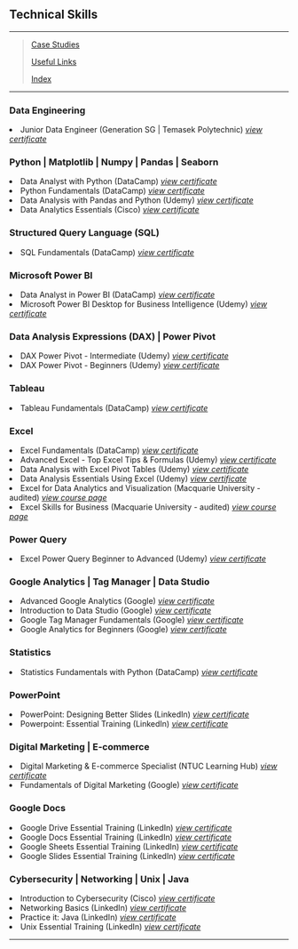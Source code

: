 <!--<span style="font-family:Papyrus; font-size:3em; color:SlateGray;">Certified IT Skills</span>-->
<h2>Technical Skills</h2>

---

> [Case Studies](portfolio.md)
> 
> [Useful Links](links.md)
>
> [Index](index.md)

---
<h3>Data Engineering</h3>
<li>
 Junior Data Engineer (Generation SG | Temasek Polytechnic) <a href="images/jde-certificate-of-completion.jpeg"><i>view certificate</i></a>
</li>

<h3>Python | Matplotlib | Numpy | Pandas | Seaborn</h3>
<li>
 Data Analyst with Python (DataCamp) <a href="https://www.datacamp.com/completed/statement-of-accomplishment/track/a6a9996f6edd240809caf4ae364a4b2eed0144a7"><i>view certificate</i></a>
</li>
<li>
 Python Fundamentals (DataCamp) <a href="https://www.datacamp.com/completed/statement-of-accomplishment/track/d156317e7f74b317f3f2f85b9fb9125e7cbcdd4d"><i>view certificate</i></a>
</li>
<li>
 Data Analysis with Pandas and Python (Udemy) <a href="images/Data_analysis_with_pandas_and_python.jpg"><i>view certificate</i></a>
</li>
<li>
 Data Analytics Essentials (Cisco) <a href="images/data_analytics_essentials.pdf"><i>view certificate</i></a>
</li>

<h3>Structured Query Language (SQL)</h3>
<li>
 SQL Fundamentals (DataCamp) <a href="https://www.datacamp.com/completed/statement-of-accomplishment/track/e41a418c6e4c20aeaf305e19fd63594e9c55e089"><i>view certificate</i></a>
</li>

<h3>Microsoft Power BI</h3>
<li>
 Data Analyst in Power BI (DataCamp) <a href="https://www.datacamp.com/completed/statement-of-accomplishment/track/2e68a585ccb47ae7d3145b72f64aef4cfcb1b028"><i>view certificate</i></a>
</li>
<li>
 Microsoft Power BI Desktop for Business Intelligence (Udemy) <a 
href="images/microsoft_powerbi_desktop_for_business_intelligence.jpeg"><i>view certificate</i></a>
</li>

<h3>Data Analysis Expressions (DAX) | Power Pivot</h3>
<li>
 DAX Power Pivot - Intermediate (Udemy) <a href="images/DAX_Power_Pivot_10_Easy_Steps_for_Intermediates.jpeg"><i>view 
certificate</i></a>
</li>
<li>
 DAX Power Pivot - Beginners (Udemy) <a href="images/DAX_Power_Pivot_10_Easy_Steps_for_Beginners.jpg"><i>view certificate</i></a>
</li>

<h3>Tableau</h3>
<li>
 Tableau Fundamentals (DataCamp) <a href="https://www.datacamp.com/completed/statement-of-accomplishment/track/207fcad7a800c96dd6f4fc885c2f7aad91ac882e"><i>view certificate</i></a>
</li>

<h3>Excel</h3>
<li>
 Excel Fundamentals (DataCamp) <a href="https://www.datacamp.com/completed/statement-of-accomplishment/track/86cf67f059b53c6d8ba1b7d82d6c76b2dc0b0f66"><i>view certificate</i></a>
</li>
<li>
 Advanced Excel - Top Excel Tips & Formulas (Udemy) <a href="images/advanced_excel_tips_formulas.jpg"><i>view certificate</i></a>
</li>
<li>
 Data Analysis with Excel Pivot Tables (Udemy) <a href="images/data_analysis_with_excel_pivot_tables.jpg"><i>view certificate</i></a>
</li>
<li>
 Data Analysis Essentials Using Excel (Udemy) <a href="images/data_analysis_essentials_using_excel.jpg"><i>view certificate</i></a>
</li>
<li>
 Excel for Data Analytics and Visualization (Macquarie University - audited) <a href="https://www.coursera.org/specializations/excel-data-analytics-visualization"><i>view course page</i></a>
</li>
<li>
 Excel Skills for Business (Macquarie University - audited) <a href="https://www.coursera.org/specializations/excel"><i>view course page</i></a>
</li>

<h3>Power Query</h3>
<li>
 Excel Power Query Beginner to Advanced (Udemy) <a href="images/excel_power_query_beginner_to_advanced.jpeg"> 
<i>view certificate</i></a>
</li>

<h3>Google Analytics | Tag Manager | Data Studio</h3>
<li>
 Advanced Google Analytics (Google) <a href="images/advanced_google_analytics.jpg"><i>view certificate</i></a>
</li>
<li>
 Introduction to Data Studio (Google) <a href="images/introduction_to_data_studio.jpg"><i>view certificate</i></a>
</li>
<li>
 Google Tag Manager Fundamentals (Google) <a href="images/google_tag_manager_fundamentals.jpg"><i>view certificate</i></a>
</li>
<li>
 Google Analytics for Beginners (Google) <a href="images/google_analytics_for_beginners.jpg"><i>view certificate</i></a>
</li>

<h3>Statistics</h3>
<li>
 Statistics Fundamentals with Python (DataCamp) <a href="https://www.datacamp.com/completed/statement-of-accomplishment/track/5194ee3e181b6e9caa46832d25021915a5b25f25"><i>view certificate</i></a>
</li>

<h3>PowerPoint</h3>
<li>
 PowerPoint: Designing Better Slides (LinkedIn) <a href="images/powerpoint_design_better_slides.jpg"><i>view certificate</i></a>
</li>
<li>
 Powerpoint: Essential Training (LinkedIn) <a href="images/powerpoint_essential_training.jpg"><i>view certificate</i></a>
</li>

<h3>Digital Marketing | E-commerce</h3>
<li>
 Digital Marketing & E-commerce Specialist (NTUC Learning Hub) <a href="images/digital_marketing_and_ecommerce_specialist_cert_0001.jpg"><i>view certificate</i></a>
</li>
<li>
 Fundamentals of Digital Marketing (Google) <a href="images/fundamentals_of_digital_marketing.jpg"><i>view certificate</i></a>
</li>

<h3>Google Docs</h3>
<li>
 Google Drive Essential Training (LinkedIn) <a href="images/google_drive_essential_training.jpg"><i>view certificate</i></a>
</li>
<li>
 Google Docs Essential Training (LinkedIn) <a href="images/google_docs_essential_training.jpg"><i>view certificate</i></a>
</li>
<li>
 Google Sheets Essential Training (LinkedIn) <a href="images/google_sheets_essential_training.jpg"><i>view certificate</i></a>
</li>
<li>
 Google Slides Essential Training (LinkedIn) <a href="images/google_slides_essential_training.jpg"><i>view certificate</i></a>
</li>

<h3>Cybersecurity | Networking | Unix | Java</h3>
<li>
 Introduction to Cybersecurity (Cisco) <a href="images/introduction_to_cybersecurity.pdf"><i>view certificate</i></a>
</li>
<li>
 Networking Basics (LinkedIn) <a href="images/networking-basics.pdf"><i>view certificate</i></a>
</li>
<li>
 Practice it: Java (LinkedIn) <a href="images/practice-java.pdf"><i>view certificate</i></a>
</li>
<li>
 Unix Essential Training (LinkedIn) <a href="images/unix_essential_training.jpg"><i>view certificate</i></a>
</li>

<hr>
